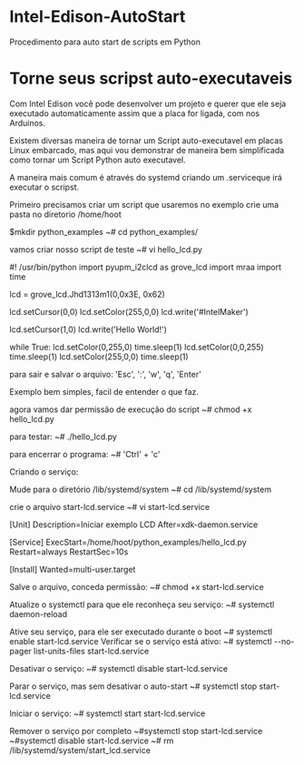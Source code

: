 # Intel-Edison-AutoStart
Procedimento para auto start de scripts em Python

# Torne seus scripst auto-executaveis
Com Intel Edison você pode desenvolver um
projeto e querer que ele seja executado automaticamente
assim que a placa for ligada, com nos Arduinos.

Existem diversas maneira de tornar um Script auto-executavel
em placas Linux embarcado, mas aqui vou
demonstrar de maneira bem simplificada como tornar
um Script Python auto executavel.

A maneira mais comum é através do systemd criando um .serviceque irá executar
o scripst.

Primeiro precisamos criar um script que usaremos no exemplo
crie uma pasta no diretorio /home/hoot

$mkdir python_examples
~# cd python_examples/

vamos criar nosso script de teste
~# vi hello_lcd.py


#! /usr/bin/python
import pyupm_i2clcd as grove_lcd
import mraa
import time

lcd = grove_lcd.Jhd1313m1(0,0x3E, 0x62)

lcd.setCursor(0,0)
lcd.setColor(255,0,0)
lcd.write('#IntelMaker')

lcd.setCursor(1,0)
lcd.write('Hello World!')

while True:
	lcd.setColor(0,255,0)
	time.sleep(1)
	lcd.setColor(0,0,255)
	time.sleep(1)
	lcd.setColor(255,0,0)
	time.sleep(1) 
	
para sair e salvar o arquivo:
'Esc', ':', 'w', 'q', 'Enter'	
	
Exemplo bem simples, facil de entender o que faz.

agora vamos dar permissão de execução do script
~# chmod +x hello_lcd.py

para testar:
~# ./hello_lcd.py

para encerrar o programa:
~# 'Ctrl' + 'c'

Criando o serviço:

Mude para o diretório /lib/systemd/system
~# cd /lib/systemd/system

crie o arquivo start-lcd.service
~# vi start-lcd.service

[Unit]
Description=Iniciar exemplo LCD
After=xdk-daemon.service

[Service]
ExecStart=/home/hoot/python_examples/hello_lcd.py
Restart=always
RestartSec=10s

[Install]
Wanted=multi-user.target 

Salve o arquivo, 
conceda permissão:
~# chmod +x start-lcd.service

Atualize o systemctl para que ele reconheça seu serviço:
~# systemctl daemon-reload

Ative seu serviço, para ele ser executado durante o boot
~# systemctl enable start-lcd.service
Verificar se o serviço está ativo:
~# systemctl --no-pager list-units-files start-lcd.service

Desativar o serviço:
~# systemctl disable start-lcd.service

Parar o serviço, mas sem desativar o auto-start
~# systemctl stop start-lcd.service

Iniciar o serviço:
~# systemctl start start-lcd.service

Remover o serviço por completo
~#systemctl stop start-lcd.service
~#systemctl disable start-lcd.service
~# rm /lib/systemd/system/start_lcd.service
